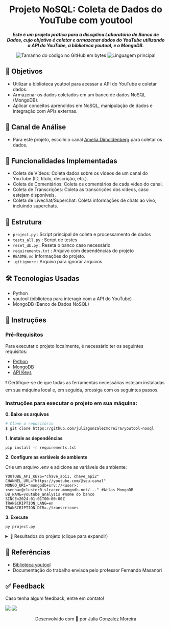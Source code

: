 <h1 align="center">
  Projeto NoSQL: Coleta de Dados do YouTube com youtool
</h1>

<p align="center">
	<b><i>
Este é um projeto prático para a disciplina Laboratório de Banco de Dados, cujo objetivo é coletar e armazenar dados do YouTube utilizando a API do YouTube, a biblioteca youtool, e o MongoDB.
  </i></b>
</p>

<p align="center">
	<img alt="Tamanho do código no GitHub em bytes" src="https://img.shields.io/github/languages/code-size/juliagonzalezmoreira/youtool-nosql?color=6272a4" />
	<img alt="Linguagem principal" src="https://img.shields.io/github/languages/top/juliagonzalezmoreira/youtool-nosql?color=6272a4"/>
</p>

## 🎯 Objetivos
* Utilizar a biblioteca youtool para acessar a API do YouTube e coletar dados.
* Armazenar os dados coletados em um banco de dados NoSQL (MongoDB).
* Aplicar conceitos aprendidos em NoSQL, manipulação de dados e integração com APIs externas.

## 🎥 Canal de Análise
* Para este projeto, escolhi o canal [Amelia Dimoldenberg](https://www.youtube.com/@AmeliaDimoldenberg) para coletar os dados.

## 📌 Funcionalidades Implementadas
* Coleta de Vídeos: Coleta dados sobre os vídeos de um canal do YouTube (ID, título, descrição, etc.).
* Coleta de Comentários: Coleta os comentários de cada vídeo do canal.
* Coleta de Transcrições: Coleta as transcrições dos vídeos, caso estejam disponíveis.
* Coleta de Livechat/Superchat: Coleta informações de chats ao vivo, incluindo superchats.

## 📁 Estrutura
- `project.py`                  : Script principal de coleta e processamento de dados
- `tests_all.py`                  : Script de testes
- `reset_db.py`                  : Reseta o banco caso necessário
- `requirements.txt`        : Arquivo com dependências do projeto
- `README.md`                Informações do projeto.
- `.gitignore`              : Arquivo para ignorar arquivos 

## 🛠️ Tecnologias Usadas
* Python
* youtool (biblioteca para interagir com a API do YouTube)
* MongoDB (Banco de Dados NoSQL)

## 📍 Instruções 

### Pré-Requisitos
Para executar o projeto localmente, é necessário ter os seguintes requisitos:
- [Python](https://www.python.org/)
- [MongoDB](https://www.mongodb.com/)
- [API Keys](https://console.cloud.google.com/)

❗️ Certifique-se de que todas as ferramentas necessárias estejam instaladas em sua máquina local e, em seguida, prossiga com os seguintes passos. <br>

### Instruções para executar o projeto em sua máquina:

**0. Baixe os arquivos**

```bash
# Clone o repositório
$ git clone https://github.com/juliagonzalezmoreira/youtool-nosql
```
**1. Instale as dependências**

```
pip install -r requirements.txt
```
**2. Configure as variáveis de ambiente**

Crie um arquivo .env e adicione as variáveis de ambiente:

```
YOUTUBE_API_KEYS="chave_api1, chave_api2"
CHANNEL_URL="https://youtube.com/@seu-canal"
MONGO_URI="mongodb+srv://<user>:<senha>@cluster0.slcacxc.mongodb.net/..." #Atlas MongoDB
DB_NAME=youtube_analysis #nome do banco
SINCE=2024-01-01T00:00:00Z
TRANSCRIPTION_LANG=en
TRANSCRIPTION_DIR=./transcricoes
```

**3. Execute**
```
py project.py
```

<details>
  <summary>📸 Resultados do projeto (clique para expandir)</summary>
	
  ### GIF
  ![project](https://github.com/user-attachments/assets/384372e9-a76d-4ec2-ae2b-12998f0b6666)

  ### Testes
  ![tests](https://github.com/user-attachments/assets/6cd586ce-d587-4bc9-81be-39b95ab655e0)

  ### MongoDB
  ![bd](https://github.com/user-attachments/assets/eae1299c-9dae-4e81-93b1-a60c9951deee)

</details>

## 🔗 Referências
- [Biblioteca youtool](https://github.com/PythonicCafe/youtool)
- Documentação do trabalho enviada pelo professor Fernando Masanori

## ✅ Feedback

Caso tenha algum feedback, entre em contato!

<a href = "mailto:juliagonzalezmoreira@gmail.com"><img src="https://img.shields.io/badge/Gmail-D14836?style=for-the-badge&logo=gmail&logoColor=white"></a> <a href="https://www.linkedin.com/in/julia-gonzalez-moreira/" target="_blank"><img src="https://img.shields.io/badge/-LinkedIn-%230077B5?style=for-the-badge&logo=linkedin&logoColor=white" target="_blank"></a>

<p align="center"> Desenvolvido com 💜 por Julia Gonzalez Moreira </p>
